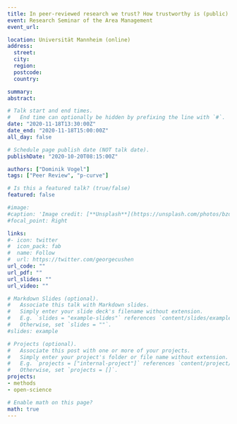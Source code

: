 ```yaml
---
title: In peer-reviewed research we trust? How trustworthy is (public) management research?
event: Research Seminar of the Area Management
event_url:

location: Universität Mannheim (online)
address:
  street:
  city:
  region:
  postcode:
  country:

summary: 
abstract:

# Talk start and end times.
#   End time can optionally be hidden by prefixing the line with `#`.
date: "2020-11-18T13:30:00Z"
date_end: "2020-11-18T15:00:00Z"
all_day: false

# Schedule page publish date (NOT talk date).
publishDate: "2020-10-20T08:15:00Z"

authors: ["Dominik Vogel"]
tags: ["Peer Review", "p-curve"]

# Is this a featured talk? (true/false)
featured: false

#image:
#caption: 'Image credit: [**Unsplash**](https://unsplash.com/photos/bzdhc5b3Bxs)'
#focal_point: Right

links:
#- icon: twitter
#  icon_pack: fab
#  name: Follow
#  url: https://twitter.com/georgecushen
url_code: ""
url_pdf: ""
url_slides: ""
url_video: ""

# Markdown Slides (optional).
#   Associate this talk with Markdown slides.
#   Simply enter your slide deck's filename without extension.
#   E.g. `slides = "example-slides"` references `content/slides/example-slides.md`.
#   Otherwise, set `slides = ""`.
#slides: example

# Projects (optional).
#   Associate this post with one or more of your projects.
#   Simply enter your project's folder or file name without extension.
#   E.g. `projects = ["internal-project"]` references `content/project/deep-learning/index.md`.
#   Otherwise, set `projects = []`.
projects:
- methods
- open-science

# Enable math on this page?
math: true
---
```


